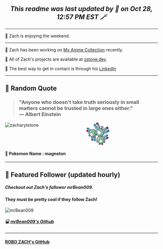 <h2 align="center" style="font-style: italic; font-weight: bold;">This readme was last updated by 🤖 on Oct 28, 12:57 PM EST 🪄 </h2></a>

---

🤖 Zach is enjoying the weekend.

---

🤖 Zach has been working on [My Anime Collection](https://github.com/ZacharyTStone/My-Anime-Collection) recently.

🤖 All of Zach's projects are available at [zstone.dev](https://www.zstone.dev/).

🤖 The best way to get in contact is through his [LinkedIn](https://www.linkedin.com/in/zacharystone42)

---

<!-- Add a Quotes section -->

## 🤖 Random Quote

<h3>
<blockquote>
  "Anyone who doesn't take truth seriously in small matters cannot be trusted in large ones either."
<br>— Albert Einstein
</blockquote>
</h3>

<div style="display: flex; flex-wrap: no-wrap; width: 100%; gap: 16px">
        <img width="50%" src="https://github-readme-streak-stats.herokuapp.com/?user=zacharytstone" alt="zacharytstone" />
    <img width="15%" class='poke-img' src='https://raw.githubusercontent.com/PokeAPI/sprites/master/sprites/pokemon/other/dream-world/82.svg' alt='magneton'/>
</div>

#### 🤖 Pokemon Name : magneton</span>

---

## 🤖 Featured Follower (updated hourly)

##### Checkout out Zach's follower mrBean009.

#### They must be pretty cool if they follow Zach!

<img style="width: 10%" class='github-img' src='https://avatars.githubusercontent.com/u/104507475?v=4' alt='mrBean009'/>

##### 💻 [mrBean009's Github](https://github.com/mrBean009)

---

#### [ROBO ZACH's GitHub](https://github.com/ROBO-ZACH)
